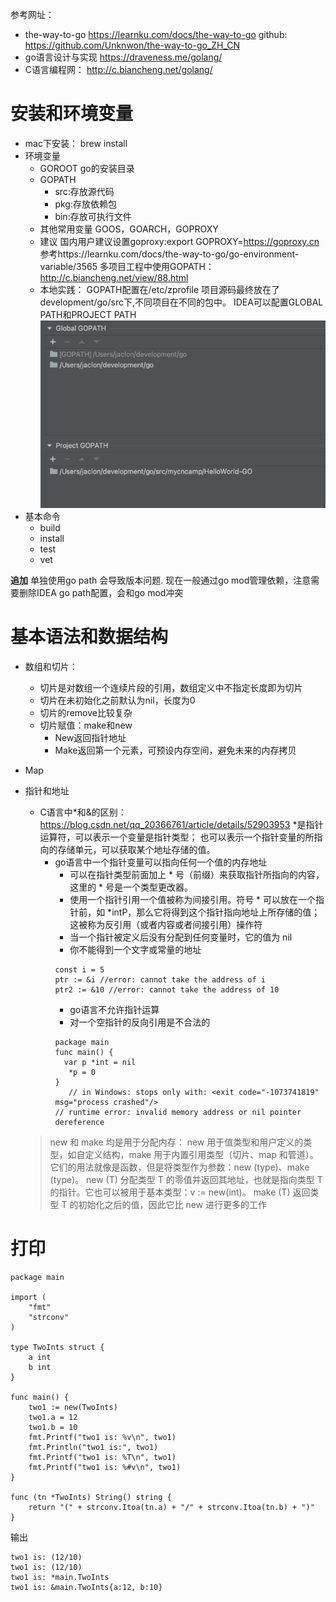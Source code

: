 
参考网址：
- the-way-to-go https://learnku.com/docs/the-way-to-go
github: https://github.com/Unknwon/the-way-to-go_ZH_CN
- go语言设计与实现 https://draveness.me/golang/
- C语言编程网： http://c.biancheng.net/golang/


# 安装和环境变量

- mac下安装： brew install
- 环境变量
  - GOROOT go的安装目录
  - GOPATH
      - src:存放源代码
      - pkg:存放依赖包
      - bin:存放可执行文件
  - 其他常用变量 GOOS，GOARCH，GOPROXY
  - 建议
  国内用户建议设置goproxy:export GOPROXY=https://goproxy.cn
  参考https://learnku.com/docs/the-way-to-go/go-environment-variable/3565
  多项目工程中使用GOPATH： http://c.biancheng.net/view/88.html
  - 本地实践：
    GOPATH配置在/etc/zprofile
    项目源码最终放在了development/go/src下,不同项目在不同的包中。
    IDEA可以配置GLOBAL PATH和PROJECT PATH ![img.png](images/img3.png)
- 基本命令
  - build
  - install
  - test
  - vet

**追加**
单独使用go path 会导致版本问题.
现在一般通过go mod管理依赖，注意需要删除IDEA go path配置，会和go mod冲突

# 基本语法和数据结构

- 数组和切片： 
  - 切片是对数组一个连续片段的引用，数组定义中不指定长度即为切片
  - 切片在未初始化之前默认为nil，长度为0
  - 切片的remove比较复杂
  - 切片赋值：make和new 
    - New返回指针地址
    - Make返回第一个元素，可预设内存空间，避免未来的内存拷贝
- Map
- 指针和地址
  - C语言中*和&的区别：https://blog.csdn.net/qq_20366761/article/details/52903953
  *是指针运算符，可以表示一个变量是指针类型；
  也可以表示一个指针变量的所指向的存储单元，可以获取某个地址存储的值。
    - go语言中一个指针变量可以指向任何一个值的内存地址 
      - 可以在指针类型前面加上 * 号（前缀）来获取指针所指向的内容，这里的 * 号是一个类型更改器。
      - 使用一个指针引用一个值被称为间接引用。符号 * 可以放在一个指针前，如 *intP，那么它将得到这个指针指向地址上所存储的值；这被称为反引用（或者内容或者间接引用）操作符
      - 当一个指针被定义后没有分配到任何变量时，它的值为 nil
      - 你不能得到一个文字或常量的地址
      ```cgo
      const i = 5
      ptr := &i //error: cannot take the address of i
      ptr2 := &10 //error: cannot take the address of 10
      ```
      - go语言不允许指针运算
      - 对一个空指针的反向引用是不合法的
      ```cgo
      package main
      func main() {
        var p *int = nil
         *p = 0
      }
         // in Windows: stops only with: <exit code="-1073741819" msg="process crashed"/>
      // runtime error: invalid memory address or nil pointer dereference
      ```

  >new 和 make 均是用于分配内存：
  new 用于值类型和用户定义的类型，如自定义结构，make 用于内置引用类型（切片、map 和管道）。
  它们的用法就像是函数，但是将类型作为参数：new (type)、make (type)。
  new (T) 分配类型 T 的零值并返回其地址，也就是指向类型 T 的指针。它也可以被用于基本类型：v := new(int)。
  make (T) 返回类型 T 的初始化之后的值，因此它比 new 进行更多的工作

# 打印

```cgo
package main

import (
    "fmt"
    "strconv"
)

type TwoInts struct {
    a int
    b int
}

func main() {
    two1 := new(TwoInts)
    two1.a = 12
    two1.b = 10
    fmt.Printf("two1 is: %v\n", two1)
    fmt.Println("two1 is:", two1)
    fmt.Printf("two1 is: %T\n", two1)
    fmt.Printf("two1 is: %#v\n", two1)
}

func (tn *TwoInts) String() string {
    return "(" + strconv.Itoa(tn.a) + "/" + strconv.Itoa(tn.b) + ")"
}
```
输出
```cgo
two1 is: (12/10)
two1 is: (12/10)
two1 is: *main.TwoInts
two1 is: &main.TwoInts{a:12, b:10}
```